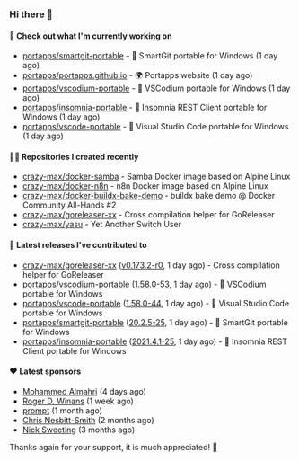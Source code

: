 ### Hi there 👋

#### 👷 Check out what I'm currently working on

- [portapps/smartgit-portable](https://github.com/portapps/smartgit-portable) - 🚀 SmartGit portable for Windows  (1 day ago)
- [portapps/portapps.github.io](https://github.com/portapps/portapps.github.io) - 🌍 Portapps website (1 day ago)
- [portapps/vscodium-portable](https://github.com/portapps/vscodium-portable) - 🚀 VSCodium portable for Windows (1 day ago)
- [portapps/insomnia-portable](https://github.com/portapps/insomnia-portable) - 🚀 Insomnia REST Client portable for Windows (1 day ago)
- [portapps/vscode-portable](https://github.com/portapps/vscode-portable) - 🚀 Visual Studio Code portable for Windows (1 day ago)

#### 👨‍💻 Repositories I created recently

- [crazy-max/docker-samba](https://github.com/crazy-max/docker-samba) - Samba Docker image based on Alpine Linux
- [crazy-max/docker-n8n](https://github.com/crazy-max/docker-n8n) - n8n Docker image based on Alpine Linux
- [crazy-max/docker-buildx-bake-demo](https://github.com/crazy-max/docker-buildx-bake-demo) - buildx bake demo @ Docker Community All-Hands #2
- [crazy-max/goreleaser-xx](https://github.com/crazy-max/goreleaser-xx) - Cross compilation helper for GoReleaser
- [crazy-max/yasu](https://github.com/crazy-max/yasu) - Yet Another Switch User

#### 🚀 Latest releases I've contributed to

- [crazy-max/goreleaser-xx](https://github.com/crazy-max/goreleaser-xx) ([v0.173.2-r0](https://github.com/crazy-max/goreleaser-xx/releases/tag/v0.173.2-r0), 1 day ago) - Cross compilation helper for GoReleaser
- [portapps/vscodium-portable](https://github.com/portapps/vscodium-portable) ([1.58.0-53](https://github.com/portapps/vscodium-portable/releases/tag/1.58.0-53), 1 day ago) - 🚀 VSCodium portable for Windows
- [portapps/vscode-portable](https://github.com/portapps/vscode-portable) ([1.58.0-44](https://github.com/portapps/vscode-portable/releases/tag/1.58.0-44), 1 day ago) - 🚀 Visual Studio Code portable for Windows
- [portapps/smartgit-portable](https://github.com/portapps/smartgit-portable) ([20.2.5-25](https://github.com/portapps/smartgit-portable/releases/tag/20.2.5-25), 1 day ago) - 🚀 SmartGit portable for Windows 
- [portapps/insomnia-portable](https://github.com/portapps/insomnia-portable) ([2021.4.1-25](https://github.com/portapps/insomnia-portable/releases/tag/2021.4.1-25), 1 day ago) - 🚀 Insomnia REST Client portable for Windows

#### ❤️ Latest sponsors
- [Mohammed Almahri](https://github.com/Qourat) (4 days ago)
- [Roger D. Winans](https://github.com/solvaholic) (1 week ago)
- [prompt](https://github.com/pr-mpt) (1 month ago)
- [Chris Nesbitt-Smith](https://github.com/chrisns) (2 months ago)
- [Nick Sweeting](https://github.com/pirate) (3 months ago)

Thanks again for your support, it is much appreciated! 🙏
